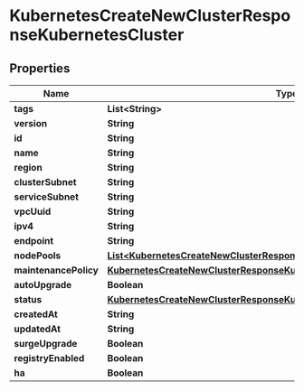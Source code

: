 

# KubernetesCreateNewClusterResponseKubernetesCluster


## Properties

| Name | Type | Description | Notes |
|------------ | ------------- | ------------- | -------------|
|**tags** | **List&lt;String&gt;** |  |  [optional] |
|**version** | **String** |  |  [optional] |
|**id** | **String** |  |  [optional] |
|**name** | **String** |  |  [optional] |
|**region** | **String** |  |  [optional] |
|**clusterSubnet** | **String** |  |  [optional] |
|**serviceSubnet** | **String** |  |  [optional] |
|**vpcUuid** | **String** |  |  [optional] |
|**ipv4** | **String** |  |  [optional] |
|**endpoint** | **String** |  |  [optional] |
|**nodePools** | [**List&lt;KubernetesCreateNewClusterResponseKubernetesClusterNodePoolsInner&gt;**](KubernetesCreateNewClusterResponseKubernetesClusterNodePoolsInner.md) |  |  [optional] |
|**maintenancePolicy** | [**KubernetesCreateNewClusterResponseKubernetesClusterMaintenancePolicy**](KubernetesCreateNewClusterResponseKubernetesClusterMaintenancePolicy.md) |  |  [optional] |
|**autoUpgrade** | **Boolean** |  |  [optional] |
|**status** | [**KubernetesCreateNewClusterResponseKubernetesClusterStatus**](KubernetesCreateNewClusterResponseKubernetesClusterStatus.md) |  |  [optional] |
|**createdAt** | **String** |  |  [optional] |
|**updatedAt** | **String** |  |  [optional] |
|**surgeUpgrade** | **Boolean** |  |  [optional] |
|**registryEnabled** | **Boolean** |  |  [optional] |
|**ha** | **Boolean** |  |  [optional] |



